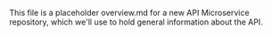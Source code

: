 This file is a placeholder overview.md for a new API Microservice repository, which we'll use to hold general information about the API. 

